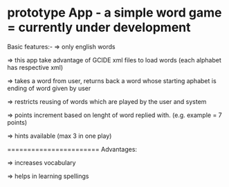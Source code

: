 prototype App - a simple word game = currently under development
=======================

Basic features:-
=> only english words

=> this app take advantage of GCIDE xml files to load words (each alphabet has respective xml)

=> takes a word from user, returns back a word whose starting aphabet is ending of word given by user

=> restricts reusing of words which are played by the user and system

=> points increment based on lenght of word replied with. (e.g. example = 7 points)

=> hints available (max 3 in one play)


=======================
Advantages:

=> increases vocabulary

=> helps in learning spellings


